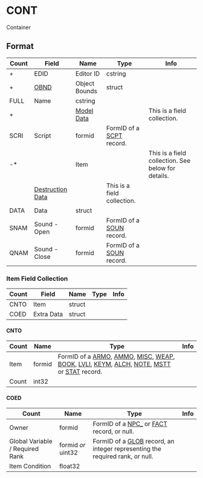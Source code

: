 CONT
====

Container

## Format

Count | Field | Name | Type | Info
------|-------|------|------|-----
+ | EDID | Editor ID | cstring | 
+ | [OBND](Fields/OBND.md) | Object Bounds | struct |
 | FULL | Name | cstring |
+ | | [Model Data](Fields/Model.md) | | This is a field collection.
 | SCRI | Script | formid | FormID of a [SCPT](SCPT.md) record.
-* | | Item | | This is a field collection. See below for details.
 | | [Destruction Data](Fields/Destruction.md) | | This is a field collection.
 | DATA | Data | struct
 | SNAM | Sound - Open | formid | FormID of a [SOUN](SOUN.md) record.
 | QNAM | Sound - Close | formid | FormID of a [SOUN](SOUN.md) record.
 
 
### Item Field Collection

Count | Field | Name | Type | Info
------|-------|------|------|-----
 | CNTO | Item | struct | 
 | COED | Extra Data | struct |

#### CNTO

Count | Name | Type | Info
------|------|------|-----
 | Item | formid | FormID of a [ARMO](.md), [AMMO](AMMO.md), [MISC](MISC.md), [WEAP](WEAP.md), [BOOK](BOOK.md), [LVLI](LVLI.md), [KEYM](KEYM.md), [ALCH](ALCH.md), [NOTE](NOTE.md), [MSTT](MSTT.md) or [STAT](STAT.md) record.
 | Count | int32 | 

#### COED

Count | Name | Type | Info
------|------|------|-----
 | Owner | formid | FormID of a [NPC_](NPC_.md) or [FACT](FACT.md) record, or null.
 | Global Variable / Required Rank | formid *or* uint32 | FormID of a [GLOB](GLOB.md) record, an integer representing the required rank, or null.
 | Item Condition | float32 |
 
 
 
